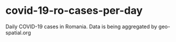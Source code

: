 # covid-19-ro-cases-per-day
Daily COVID-19 cases in Romania. Data is being aggregated by geo-spatial.org
